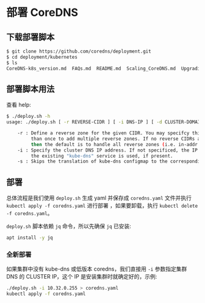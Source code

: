 # 部署 CoreDNS

## 下载部署脚本

``` bash
$ git clone https://github.com/coredns/deployment.git
$ cd deployment/kubernetes
$ ls
CoreDNS-k8s_version.md  FAQs.md  README.md  Scaling_CoreDNS.md  Upgrading_CoreDNS.md  coredns.yaml.sed  corefile-tool  deploy.sh  migration  rollback.sh
```

## 部署脚本用法

查看 help:

``` bash
$ ./deploy.sh -h
usage: ./deploy.sh [ -r REVERSE-CIDR ] [ -i DNS-IP ] [ -d CLUSTER-DOMAIN ] [ -t YAML-TEMPLATE ]

    -r : Define a reverse zone for the given CIDR. You may specifcy this option more
         than once to add multiple reverse zones. If no reverse CIDRs are defined,
         then the default is to handle all reverse zones (i.e. in-addr.arpa and ip6.arpa)
    -i : Specify the cluster DNS IP address. If not specificed, the IP address of
         the existing "kube-dns" service is used, if present.
    -s : Skips the translation of kube-dns configmap to the corresponding CoreDNS Corefile configuration.
```

## 部署

总体流程是我们使用 `deploy.sh` 生成 yaml 并保存成 `coredns.yaml` 文件并执行 `kubectl apply -f coredns.yaml` 进行部署 ，如果要卸载，执行 `kubectl delete -f coredns.yaml`。

`deploy.sh` 脚本依赖 `jq` 命令，所以先确保 `jq` 已安装:

``` bash
apt install -y jq
```

### 全新部署

如果集群中没有 kube-dns 或低版本 coredns，我们直接用 `-i` 参数指定集群 DNS 的 CLUSTER IP，这个 IP 是安装集群时就确定好的，示例:

``` bash
./deploy.sh -i 10.32.0.255 > coredns.yaml
kubectl apply -f coredns.yaml
```
